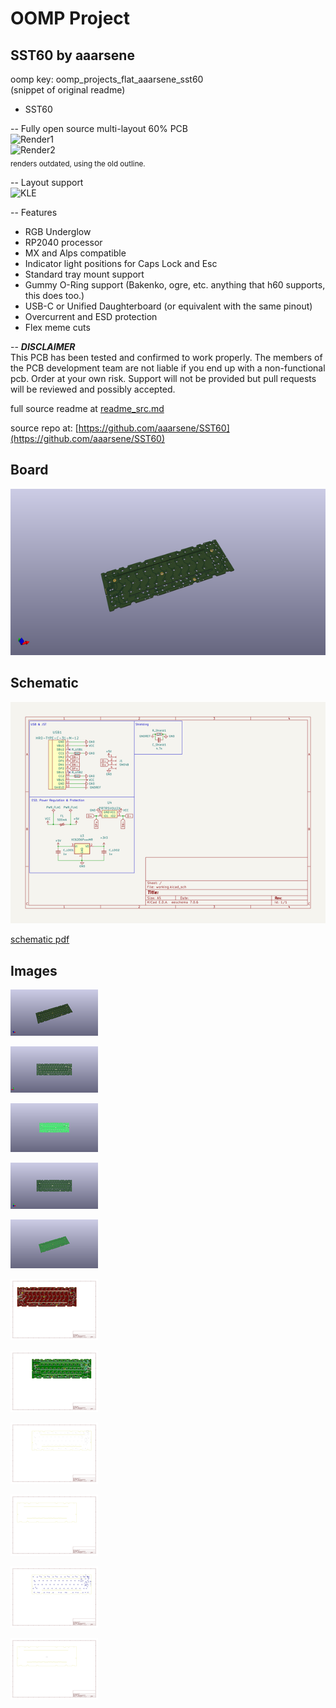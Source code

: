 # OOMP Project  
## SST60  by aaarsene  
  
oomp key: oomp_projects_flat_aaarsene_sst60  
(snippet of original readme)  
  
- SST60  
  
-- Fully open source multi-layout 60% PCB  
![Render1](https://github.com/dededecline/SST60/blob/main/Images/Render-Top.png)  
![Render2](https://github.com/dededecline/SST60/blob/main/Images/Render-Back.png)  
<sub> renders outdated, using the old outline. </sub>  
  
-- Layout support  
![KLE](https://github.com/dededecline/SST60/blob/main/Images/Layout-KLE.png)  
  
-- Features  
- RGB Underglow  
- RP2040 processor  
- MX and Alps compatible  
- Indicator light positions for Caps Lock and Esc  
- Standard tray mount support  
- Gummy O-Ring support (Bakenko, ogre, etc. anything that h60 supports, this does too.)  
- USB-C or Unified Daughterboard (or equivalent with the same pinout)  
- Overcurrent and ESD protection  
- Flex meme cuts  
  
-- ***DISCLAIMER***  
This PCB has been tested and confirmed to work properly. The members of the PCB development team are not liable if you end up with a non-functional pcb. Order at your own risk. Support will not be provided but pull requests will be reviewed and possibly accepted.  
  
  full source readme at [readme_src.md](readme_src.md)  
  
source repo at: [https://github.com/aaarsene/SST60](https://github.com/aaarsene/SST60)  
## Board  
  
[![working_3d.png](working_3d_600.png)](working_3d.png)  
## Schematic  
  
[![working_schematic.png](working_schematic_600.png)](working_schematic.png)  
  
[schematic pdf](working_schematic.pdf)  
## Images  
  
[![working_3d.png](working_3d_140.png)](working_3d.png)  
  
[![working_3d_back.png](working_3d_back_140.png)](working_3d_back.png)  
  
[![working_3D_bottom.png](working_3D_bottom_140.png)](working_3D_bottom.png)  
  
[![working_3d_front.png](working_3d_front_140.png)](working_3d_front.png)  
  
[![working_3D_top.png](working_3D_top_140.png)](working_3D_top.png)  
  
[![working_assembly_page_01.png](working_assembly_page_01_140.png)](working_assembly_page_01.png)  
  
[![working_assembly_page_02.png](working_assembly_page_02_140.png)](working_assembly_page_02.png)  
  
[![working_assembly_page_03.png](working_assembly_page_03_140.png)](working_assembly_page_03.png)  
  
[![working_assembly_page_04.png](working_assembly_page_04_140.png)](working_assembly_page_04.png)  
  
[![working_assembly_page_05.png](working_assembly_page_05_140.png)](working_assembly_page_05.png)  
  
[![working_assembly_page_06.png](working_assembly_page_06_140.png)](working_assembly_page_06.png)  
